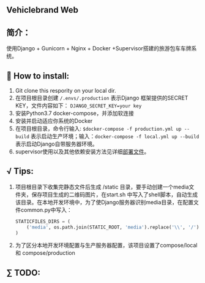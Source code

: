 ## Vehiclebrand Web

## 简介：

使用Django + Gunicorn + Nginx + Docker +Supervisor搭建的旅游包车车牌系统。

##  How to install:

1. Git clone this respority on your local dir.
2. 在项目根目录创建 `/.envs/.production` 表示Django 框架提供的SECRET KEY，文件内容如下：
   `DJANGO_SECRET_KEY=your key`
3. 安装Python3.7 docker-compose，并添加软连接
4. 安装并启动适应你系统的Docker
5. 在项目根目录，命令行输入: `$docker-compose -f production.yml up --build` 表示启动生产环境；输入：`docker-compose -f local.yml up --build` 表示启动Django自带服务器环境。
6. supervisor使用以及其他依赖安装方法见详细[部署文件](https://github.com/cycmay/notes/blob/master/Docker/Docker_compose.md)。

##  √ Tips:

1. 项目根目录下收集完静态文件后生成 /static 目录，要手动创建一个media文件夹，保存项目生成的二维码图片，在start.sh 中写入了shell脚本，自动生成该目录。在本地开发环境中，为了使Django服务器识别media目录，在配置文件common.py中写入：

   ```python
   STATICFILES_DIRS = (
       ('media', os.path.join(STATIC_ROOT, 'media').replace('\\', '/')),
   )
   ```

   

2. 为了区分本地开发环境配置与生产服务器配置，该项目设置了compose/local 和 compose/production

## ∑ TODO:





### 